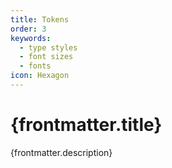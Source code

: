 ```yaml
---
title: Tokens
order: 3
keywords:
  - type styles
  - font sizes
  - fonts
icon: Hexagon
---
```


# {frontmatter.title}

<Lede>{frontmatter.description}</Lede>

<Subnav />
